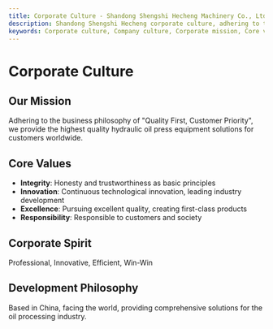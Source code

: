 ```yaml
---
title: Corporate Culture - Shandong Shengshi Hecheng Machinery Co., Ltd.
description: Shandong Shengshi Hecheng corporate culture, adhering to the business philosophy of "Quality First, Customer Priority", core values: integrity, innovation, excellence, responsibility, corporate spirit: professional, innovative, efficient, win-win.
keywords: Corporate culture, Company culture, Corporate mission, Core values, Corporate spirit, Development philosophy, Shandong Shengshi Hecheng, Oil press manufacturer, Company introduction, Company philosophy, Corporate values, Corporate spirit
---
```


# Corporate Culture

## Our Mission

Adhering to the business philosophy of "Quality First, Customer Priority", we provide the highest quality hydraulic oil press equipment solutions for customers worldwide.

## Core Values

- **Integrity**: Honesty and trustworthiness as basic principles
- **Innovation**: Continuous technological innovation, leading industry development
- **Excellence**: Pursuing excellent quality, creating first-class products
- **Responsibility**: Responsible to customers and society

## Corporate Spirit

Professional, Innovative, Efficient, Win-Win

## Development Philosophy

Based in China, facing the world, providing comprehensive solutions for the oil processing industry.